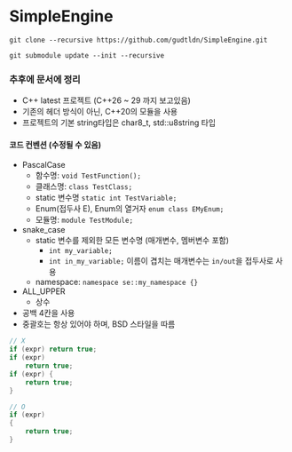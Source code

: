 ﻿# SimpleEngine

```shell
git clone --recursive https://github.com/gudtldn/SimpleEngine.git
```

```shell
git submodule update --init --recursive
```

### 추후에 문서에 정리
- C++ latest 프로젝트 (C++26 ~ 29 까지 보고있음)
- 기존의 헤더 방식이 아닌, C++20의 모듈을 사용
- 프로젝트의 기본 string타입은 char8_t, std::u8string 타입

#### 코드 컨벤션 (수정될 수 있음)
- PascalCase
  - 함수명: `void TestFunction();`
  - 클래스명: `class TestClass;`
  - static 변수명 `static int TestVariable;`
  - Enum(접두사 E), Enum의 열거자 `enum class EMyEnum;`
  - 모듈명: `module TestModule;`
- snake_case
  - static 변수를 제외한 모든 변수명 (매개변수, 멤버변수 포함)
    - `int my_variable;`
    - `int in_my_variable;` 이름이 겹치는 매개변수는 `in/out`을 접두사로 사용
  - namespace: `namespace se::my_namespace {}`
- ALL_UPPER
  - 상수
- 공백 4칸을 사용
- 중괄호는 항상 있어야 하며, BSD 스타일을 따름
```c++
// X
if (expr) return true;
if (expr)
    return true;
if (expr) {
    return true;
}

// O
if (expr)
{
    return true;
}
```
